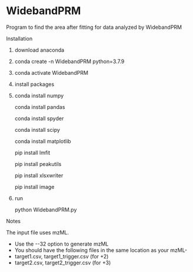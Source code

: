 # WidebandPRM

Program to find the area after fitting for data analyzed by WidebandPRM

Installation

1. download anaconda
2. conda create -n WidebandPRM python=3.7.9
3. conda activate WidebandPRM
4. install packages
5. 
     conda install numpy
   
     conda install pandas
   
     conda install spyder
   
     conda install scipy
   
     conda install matplotlib
   
     pip install lmfit
   
     pip install peakutils
   
     pip install xlsxwriter
   
     pip install image
   
   
7. run
 
   python WidebandPRM.py

Notes

The input file uses mzML.
- Use the --32 option to generate mzML
- You should have the following files in the same location as your mzML- 
- target1.csv, target1_trigger.csv (for +2)
- target2.csv, target2_trigger.csv (for +3)

